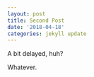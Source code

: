 ```yaml
---
layout: post
title: Second Post
date: '2018-04-18'
categories: jekyll update
---
```

A bit delayed, huh?

Whatever.
